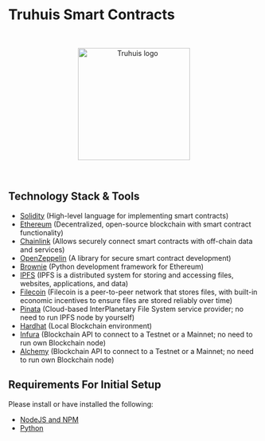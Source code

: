 # Truhuis Smart Contracts

<br/>
<p align="center">
<img src="Truhuis_logo.png" width="225" alt="Truhuis logo">
</a>
</p>
<br/>

## Technology Stack & Tools

- [Solidity](https://docs.soliditylang.org/en/latest/index.html) (High-level language for implementing smart contracts)
- [Ethereum](https://ethereum.org/en/) (Decentralized, open-source blockchain with smart contract functionality)
- [Chainlink](https://docs.chain.link/) (Allows securely connect smart contracts with off-chain data and services)
- [OpenZeppelin](https://docs.openzeppelin.com/contracts/4.x/) (A library for secure smart contract development)
- [Brownie](https://eth-brownie.readthedocs.io/en/stable/toctree.html#) (Python development framework for Ethereum)
- [IPFS](https://docs.ipfs.io/) (IPFS is a distributed system for storing and accessing files, websites, applications, and data)
- [Filecoin](https://docs.filecoin.io/) (Filecoin is a peer-to-peer network that stores files, with built-in economic incentives to ensure files are stored reliably over time)
- [Pinata](https://docs.pinata.cloud/) (Cloud-based InterPlanetary File System service provider; no need to run IPFS node by yourself)
- [Hardhat](https://hardhat.org/hardhat-network/) (Local Blockchain environment)
- [Infura](https://docs.infura.io/infura/) (Blockchain API to connect to a Testnet or a Mainnet; no need to run own Blockchain node)
- [Alchemy](https://docs.alchemy.com/alchemy/) (Blockchain API to connect to a Testnet or a Mainnet; no need to run own Blockchain node)

## Requirements For Initial Setup
Please install or have installed the following:

- [NodeJS and NPM](https://nodejs.org/en/download/)
- [Python](https://www.python.org/downloads/)
